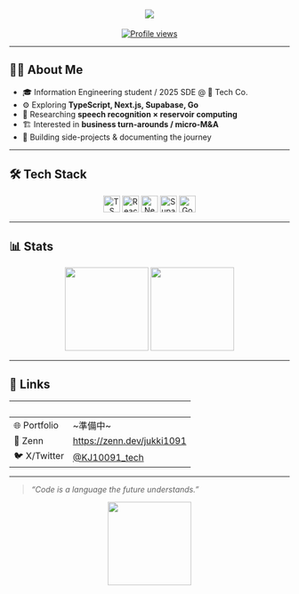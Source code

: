 <!-- README.md @ github.com/<username>/<username> -->

<h1 align="center">
  <img src="https://readme-typing-svg.herokuapp.com/?lines=Hey,+I’m+Jukiya+%F0%9F%91%8B;Web+Engineer;ML+Enthusiast;Aspiring+Entrepreneur&center=true&size=22">
</h1>

<p align="center">
  <a href="https://github.com/jukiyakusuki">
    <img src="https://komarev.com/ghpvc/?username=jukiyakusuki&style=flat-square&color=blue" alt="Profile views"/>
  </a>
</p>

---

## 🧑‍💻 About Me

- 🎓 Information Engineering student / 2025 SDE @ 🍣 Tech Co.
- ⚙️ Exploring **TypeScript, Next.js, Supabase, Go**  
- 🧠 Researching **speech recognition × reservoir computing**  
- 🏗 Interested in **business turn-arounds / micro-M&A**  
- 🚀 Building side-projects & documenting the journey

---

## 🛠 Tech Stack

<div align="center">
  <img src="https://cdn.jsdelivr.net/gh/devicons/devicon/icons/typescript/typescript-original.svg" height="30" alt="TS"/>
  <img src="https://cdn.jsdelivr.net/gh/devicons/devicon/icons/react/react-original.svg" height="30" alt="React"/>
  <img src="https://cdn.jsdelivr.net/gh/devicons/devicon/icons/nextjs/nextjs-original.svg" height="30" alt="Next.js"/>
  <img src="https://supabase.com/images/logo-dark.png" height="30" alt="Supabase"/>
  <img src="https://cdn.jsdelivr.net/gh/devicons/devicon/icons/go/go-original.svg" height="30" alt="Go"/>
</div>

---

## 📊 Stats

<p align="center">
  <img src="https://github-readme-stats.vercel.app/api?username=jukiyakusuki&show_icons=true&theme=tokyonight&hide=issues,contribs" height="150"/>
  <img src="https://github-readme-streak-stats.herokuapp.com?user=jukiyakusuki&theme=tokyonight" height="150"/>
</p>

---

## 🔗 Links

| &nbsp; | &nbsp; |
|:--|:--|
| 🌐 Portfolio | ~準備中~|
| 📝 Zenn | <https://zenn.dev/jukki1091> |
| 🐦 X/Twitter | [@KJ10091_tech](https://twitter.com/KJ10091_tech) |


---

> *“Code is a language the future understands.”*  

<p align="center">
  <img src="https://media.giphy.com/media/26xBwdIuRJiAIqHwA/giphy.gif" width="150"/>
</p>
